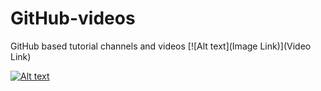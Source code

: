 # GitHub-videos
GitHub based tutorial channels and videos
[![Alt text](Image Link)](Video Link)

[![Alt text](https://cdn.pixabay.com/photo/2022/01/21/00/38/youtube-icon-6953529_1280.jpg)](https://www.youtube.com/watch?v=Q2csjyid7c8)
